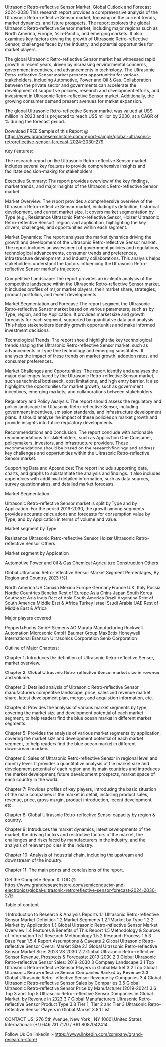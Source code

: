 Ultrasonic Retro-reflective Sensor Market, Global Outlook and Forecast 2024-2030
This research report provides a comprehensive analysis of the Ultrasonic Retro-reflective Sensor market, focusing on the current trends, market dynamics, and future prospects. The report explores the global Ultrasonic Retro-reflective Sensor market, including major regions such as North America, Europe, Asia-Pacific, and emerging markets. It also examines key factors driving the growth of Ultrasonic Retro-reflective Sensor, challenges faced by the industry, and potential opportunities for market players.

The global Ultrasonic Retro-reflective Sensor market has witnessed rapid growth in recent years, driven by increasing environmental concerns, government incentives, and advancements in technology. The Ultrasonic Retro-reflective Sensor market presents opportunities for various stakeholders, including Automotive, Power and Oil & Gas. Collaboration between the private sector and governments can accelerate the development of supportive policies, research and development efforts, and investment in Ultrasonic Retro-reflective Sensor market. Additionally, the growing consumer demand present avenues for market expansion.

The global Ultrasonic Retro-reflective Sensor market was valued at US$ million in 2023 and is projected to reach US$ million by 2030, at a CAGR of % during the forecast period.

Download FREE Sample of this Report @ https://www.grandresearchstore.com/report-sample/global-ultrasonic-retroreflective-sensor-forecast-2024-2030-279


Key Features:

The research report on the Ultrasonic Retro-reflective Sensor market includes several key features to provide comprehensive insights and facilitate decision-making for stakeholders.

Executive Summary: The report provides overview of the key findings, market trends, and major insights of the Ultrasonic Retro-reflective Sensor market.

Market Overview: The report provides a comprehensive overview of the Ultrasonic Retro-reflective Sensor market, including its definition, historical development, and current market size. It covers market segmentation by Type (e.g., Resistance Ultrasonic Retro-reflective Sensor, Holzer Ultrasonic Retro-reflective Sensor), region, and application, highlighting the key drivers, challenges, and opportunities within each segment.

Market Dynamics: The report analyses the market dynamics driving the growth and development of the Ultrasonic Retro-reflective Sensor market. The report includes an assessment of government policies and regulations, technological advancements, consumer trends and preferences, infrastructure development, and industry collaborations. This analysis helps stakeholders understand the factors influencing the Ultrasonic Retro-reflective Sensor market's trajectory.

Competitive Landscape: The report provides an in-depth analysis of the competitive landscape within the Ultrasonic Retro-reflective Sensor market. It includes profiles of major market players, their market share, strategies, product portfolios, and recent developments.

Market Segmentation and Forecast: The report segment the Ultrasonic Retro-reflective Sensor market based on various parameters, such as by Type, region, and by Application. It provides market size and growth forecasts for each segment, supported by quantitative data and analysis. This helps stakeholders identify growth opportunities and make informed investment decisions.

Technological Trends: The report should highlight the key technological trends shaping the Ultrasonic Retro-reflective Sensor market, such as advancements in Type One technology and emerging substitutes. It analyses the impact of these trends on market growth, adoption rates, and consumer preferences.

Market Challenges and Opportunities: The report identify and analyses the major challenges faced by the Ultrasonic Retro-reflective Sensor market, such as technical bottleneck, cost limitations, and high entry barrier. It also highlights the opportunities for market growth, such as government incentives, emerging markets, and collaborations between stakeholders.

Regulatory and Policy Analysis: The report should assess the regulatory and policy landscape for Ultrasonic Retro-reflective Sensor, including government incentives, emission standards, and infrastructure development plans. It should analyse the impact of these policies on market growth and provide insights into future regulatory developments.

Recommendations and Conclusion: The report conclude with actionable recommendations for stakeholders, such as Application One Consumer, policymakers, investors, and infrastructure providers. These recommendations should be based on the research findings and address key challenges and opportunities within the Ultrasonic Retro-reflective Sensor market.

Supporting Data and Appendices: The report include supporting data, charts, and graphs to substantiate the analysis and findings. It also includes appendices with additional detailed information, such as data sources, survey questionnaires, and detailed market forecasts.

Market Segmentation

Ultrasonic Retro-reflective Sensor market is split by Type and by Application. For the period 2019-2030, the growth among segments provides accurate calculations and forecasts for consumption value by Type, and by Application in terms of volume and value.

Market segment by Type



Resistance Ultrasonic Retro-reflective Sensor
Holzer Ultrasonic Retro-reflective Sensor
Others


Market segment by Application



Automotive
Power and Oil & Gas
Chemical
Agriculture
Construction
Others


Global Ultrasonic Retro-reflective Sensor Market Segment Percentages, By Region and Country, 2023 (%)



North America
US
Canada
Mexico
Europe
Germany
France
U.K.
Italy
Russia
Nordic Countries
Benelux
Rest of Europe
Asia
China
Japan
South Korea
Southeast Asia
India
Rest of Asia
South America
Brazil
Argentina
Rest of South America
Middle East & Africa
Turkey
Israel
Saudi Arabia
UAE
Rest of Middle East & Africa


Major players covered



Pepperl+Fuchs GmbH
Siemens AG
Murata Manufacturing
Rockwell Automation
Microsonic GmbH
Baumer Group
MaxBotix
Honeywell International
Branson Ultrasonics Corporation
Senix Corporation


Outline of Major Chapters:

Chapter 1: Introduces the definition of Ultrasonic Retro-reflective Sensor, market overview.

Chapter 2: Global Ultrasonic Retro-reflective Sensor market size in revenue and volume.

Chapter 3: Detailed analysis of Ultrasonic Retro-reflective Sensor manufacturers competitive landscape, price, sales and revenue market share, latest development plan, merger, and acquisition information, etc.

Chapter 4: Provides the analysis of various market segments by type, covering the market size and development potential of each market segment, to help readers find the blue ocean market in different market segments.

Chapter 5: Provides the analysis of various market segments by application, covering the market size and development potential of each market segment, to help readers find the blue ocean market in different downstream markets.

Chapter 6: Sales of Ultrasonic Retro-reflective Sensor in regional level and country level. It provides a quantitative analysis of the market size and development potential of each region and its main countries and introduces the market development, future development prospects, market space of each country in the world.

Chapter 7: Provides profiles of key players, introducing the basic situation of the main companies in the market in detail, including product sales, revenue, price, gross margin, product introduction, recent development, etc.

Chapter 8: Global Ultrasonic Retro-reflective Sensor capacity by region & country.

Chapter 9: Introduces the market dynamics, latest developments of the market, the driving factors and restrictive factors of the market, the challenges and risks faced by manufacturers in the industry, and the analysis of relevant policies in the industry.

Chapter 10: Analysis of industrial chain, including the upstream and downstream of the industry.

Chapter 11: The main points and conclusions of the report.

Get the Complete Report & TOC @ https://www.grandresearchstore.com/semiconductor-and-electronics/global-ultrasonic-retroreflective-sensor-forecast-2024-2030-279

Table of content

1 Introduction to Research & Analysis Reports
1.1 Ultrasonic Retro-reflective Sensor Market Definition
1.2 Market Segments
1.2.1 Market by Type
1.2.2 Market by Application
1.3 Global Ultrasonic Retro-reflective Sensor Market Overview
1.4 Features & Benefits of This Report
1.5 Methodology & Sources of Information
1.5.1 Research Methodology
1.5.2 Research Process
1.5.3 Base Year
1.5.4 Report Assumptions & Caveats
2 Global Ultrasonic Retro-reflective Sensor Overall Market Size
2.1 Global Ultrasonic Retro-reflective Sensor Market Size: 2023 VS 2030
2.2 Global Ultrasonic Retro-reflective Sensor Revenue, Prospects & Forecasts: 2019-2030
2.3 Global Ultrasonic Retro-reflective Sensor Sales: 2019-2030
3 Company Landscape
3.1 Top Ultrasonic Retro-reflective Sensor Players in Global Market
3.2 Top Global Ultrasonic Retro-reflective Sensor Companies Ranked by Revenue
3.3 Global Ultrasonic Retro-reflective Sensor Revenue by Companies
3.4 Global Ultrasonic Retro-reflective Sensor Sales by Companies
3.5 Global Ultrasonic Retro-reflective Sensor Price by Manufacturer (2019-2024)
3.6 Top 3 and Top 5 Ultrasonic Retro-reflective Sensor Companies in Global Market, by Revenue in 2023
3.7 Global Manufacturers Ultrasonic Retro-reflective Sensor Product Type
3.8 Tier 1, Tier 2 and Tier 3 Ultrasonic Retro-reflective Sensor Players in Global Market
3.8.1 List

CONTACT US:
276 5th Avenue, New York , NY 10001,United States
International: (+1) 646 781 7170 / +91 8087042414

Follow Us On linkedin :- https://www.linkedin.com/company/grand-research-store/


